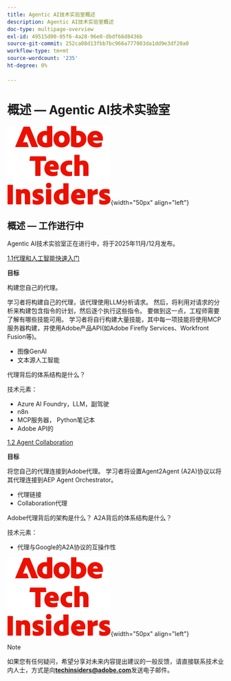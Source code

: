 ```yaml
---
title: Agentic AI技术实验室概述
description: Agentic AI技术实验室概述
doc-type: multipage-overview
exl-id: 49515d00-05f6-4a28-96e0-dbdf66d8436b
source-git-commit: 252ca08d13fbb7bc966a777003da1dd9e3df20a0
workflow-type: tm+mt
source-wordcount: '235'
ht-degree: 0%

---
```


# 概述 — Agentic AI技术实验室

![技术内部人士](./assets/images/techinsiders.png){width="50px" align="left"}

## 概述 — 工作进行中

Agentic AI技术实验室正在进行中，将于2025年11月/12月发布。

[1.1代理和人工智能快速入门](./modules/agentic-ai/module1.1/agenticai.md)

**目标**

构建您自己的代理。

学习者将构建自己的代理，该代理使用LLM分析请求。 然后，将利用对请求的分析来构建包含指令的计划，然后逐个执行这些指令。 要做到这一点，工程师需要了解有哪些技能可用。 学习者将自行构建大量技能，其中每一项技能将使用MCP服务器构建，并使用Adobe产品API(如Adobe Firefly Services、Workfront Fusion等)。

- 图像GenAI
- 文本源人工智能

代理背后的体系结构是什么？

技术元素：

- Azure AI Foundry，LLM，副驾驶
- n8n
- MCP服务器， Python笔记本
- Adobe API的

[1.2 Agent Collaboration](./modules/agentic-ai/module1.2/agentcollaboration.md)

**目标**

将您自己的代理连接到Adobe代理。 学习者将设置Agent2Agent (A2A)协议以将其代理连接到AEP Agent Orchestrator。

- 代理链接
- Collaboration代理

Adobe代理背后的架构是什么？
A2A背后的体系结构是什么？

技术元素：

- 代理与Google的A2A协议的互操作性

![技术内部人士](./assets/images/techinsiders.png){width="50px" align="left"}

>[!NOTE]
>
>如果您有任何疑问，希望分享对未来内容提出建议的一般反馈，请直接联系技术业内人士，方式是向&#x200B;**techinsiders@adobe.com**&#x200B;发送电子邮件。
